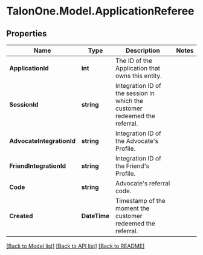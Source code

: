 # TalonOne.Model.ApplicationReferee
## Properties

Name | Type | Description | Notes
------------ | ------------- | ------------- | -------------
**ApplicationId** | **int** | The ID of the Application that owns this entity. | 
**SessionId** | **string** | Integration ID of the session in which the customer redeemed the referral. | 
**AdvocateIntegrationId** | **string** | Integration ID of the Advocate&#39;s Profile. | 
**FriendIntegrationId** | **string** | Integration ID of the Friend&#39;s Profile. | 
**Code** | **string** | Advocate&#39;s referral code. | 
**Created** | **DateTime** | Timestamp of the moment the customer redeemed the referral. | 

[[Back to Model list]](../README.md#documentation-for-models) [[Back to API list]](../README.md#documentation-for-api-endpoints) [[Back to README]](../README.md)

